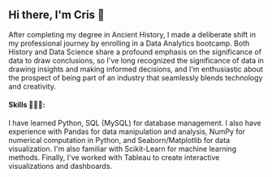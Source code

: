 ## Hi there, I'm Cris 👋

After completing my degree in Ancient History, I made a deliberate shift in my professional journey by enrolling in a Data Analytics bootcamp. Both History and Data Science share a profound emphasis on the significance of data to draw conclusions, so I've long recognized the significance of data in drawing insights and making informed decisions, and I'm enthusiastic about the prospect of being part of an industry that seamlessly blends technology and creativity. 

#### Skills 👩🏻‍💻:

I have learned Python, SQL (MySQL) for database management. I also have experience with Pandas for data manipulation and analysis, NumPy for numerical computation in Python, and Seaborn/Matplotlib for data visualization. I'm also familiar with Scikit-Learn for machine learning methods. Finally, I've worked with Tableau to create interactive visualizations and dashboards.



 
